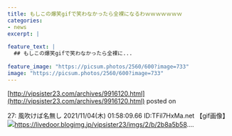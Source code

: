```yaml
---
title: もしこの爆笑gifで笑わなかったら全裸になるわｗｗｗｗｗｗｗ
categories:
- news
excerpt: |
  
feature_text: |
  ## もしこの爆笑gifで笑わなかったら全裸に...
  
feature_image: "https://picsum.photos/2560/600?image=733"
image: "https://picsum.photos/2560/600?image=733"
---
```


[http://vipsister23.com/archives/9916120.html](http://vipsister23.com/archives/9916120.html)
posted on 

<!--more-->

27: 風吹けば名無し 2021/11/04(木) 01:58:09.66 ID:TFil7HxMa.net 【gif画像】![](https://livedoor.blogimg.jp/vipsister23/imgs/7/2/726cbf27.gifhttps://livedoor.blogimg.jp/vipsister23/imgs/5/e/5e8810c5.gif)https://livedoor.blogimg.jp/vipsister23/imgs/2/b/2b8a5b58....

